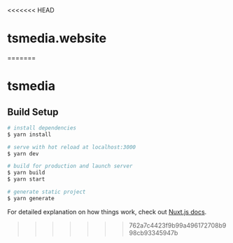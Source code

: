 <<<<<<< HEAD
# tsmedia.website
=======
# tsmedia

## Build Setup

```bash
# install dependencies
$ yarn install

# serve with hot reload at localhost:3000
$ yarn dev

# build for production and launch server
$ yarn build
$ yarn start

# generate static project
$ yarn generate
```

For detailed explanation on how things work, check out [Nuxt.js docs](https://nuxtjs.org).
>>>>>>> 762a7c4423f9b99a496172708b998cb93345947b
